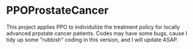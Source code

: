 # PPOProstateCancer
This project applies PPO to individulize the treatment policy for locally advanced prpstate cancer patients. 
Codes may have some bugs, cause I tidy up some "rubbish" coding in this version, and I will update ASAP.
